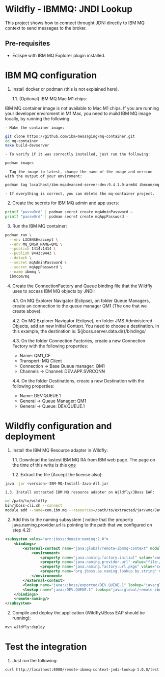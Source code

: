 # Wildfly - IBMMQ: JNDI Lookup

This project shows how to connect throught JDNI directly to IBM MQ context to send messages to the broker.

## Pre-requisites

- Eclispe with IBM MQ Explorer plugin installed.

# IBM MQ configuration

1. Install docker or podman (this is not explained here).

    1.1. (Optional) IBM MQ Mac M1 chips:

IBM MQ container image is not available to Mac M1 chips. If you are running your developer enviroment in M1 Mac, you need to muild IBM MQ image locally, by running the following:

    - Make the container image:
```sh
git clone https://github.com/ibm-messaging/mq-container.git
cd mq-container
make build-devserver
```

    - To verify if it was correctly installed, just run the following:

```sh
podman images
```
    - Tag the image to latest, change the name of the image and version with the output of your enviroment:

```sh
podman tag localhost/ibm-mqadvanced-server-dev:9.4.1.0-arm64 ibmcom/mq:latest
```

    - If everything is correct, you can delete the mq-container project.

2. Create the secrets for IBM MQ admin and app users:

```sh
printf "passw0rd" | podman secret create mqAdminPassword –
printf "passw0rd" | podman secret create mqAppPassword -
```


3. Run the IBM MQ container:

```sh
podman run \
  --env LICENSE=accept \
  --env MQ_QMGR_NAME=QM1 \
  --publish 1414:1414 \
  --publish 9443:9443 \
  --detach \
  --secret mqAdminPassword \
  --secret mqAppPassword \
  --name ibmmq \
  ibmcom/mq
```

4. Create the ConnectionFactory and Queue binding file that the Wildfly uses to access IBM MQ objects by JNDI:

    4.1. On MQ Explorer Navigator (Eclipse), on folder Queue Managers, create an connection to the queue manager QM1 (The one that we create above).

    4.2. On MQ Explorer Navigator (Eclipse), on folder JMS Administered Objects, add an new Initial Context. You need to choose a destination. In this example, the destination is: ${jboss.server.data.dir}/bindings/

    4.3. On the folder Connection Factories, create a new Connection Factory with the following properties:
    - Name: QM1_CF
    - Transport: MQ Client
    - Connection -> Base Queue manager: QM1
    - Channels -> Channel: DEV.APP.SVRCONN

    4.4. On the folder Destinations, create a new Destination with the following properties:
    - Name: DEV.QUEUE.1
    - General -> Queue Manager: QM1
    - General -> Queue: DEV.QUEUE.1


# Wildfly configuration and deployment

1. Install the IBM MQ Resource adapter in Wildfly:

    1.1. Download the lastest IBM MQ RA from IBM web page. The page on the time of this write is this [one](https://www.ibm.com/support/fixcentral/swg/selectFixes?parent=ibm~WebSphere&product=ibm/WebSphere/WebSphere+MQ&release=9.4.0.0&platform=All&function=fixId&fixids=*IBM-MQ-Install-Java-All*&includeSupersedes=0&source=fc)

    1.2. Extract the file (Accept the license also):

```sh
java -jar <version>-IBM-MQ-Install-Java-All.jar
```

    1.3. Install extracted IBM MQ resource adapter on Wildfly/JBoss EAP:
```sh
cd /path/to/wildfly
bin/jboss-cli.sh --connect
module add --name=com.ibm.mq --resources=/path/to/extracted/jar/wmq/JavaSE/lib/modules/javax/bcpkix-jdk18on.jar,/path/to/extracted/jar/wmq/JavaSE/lib/modules/javax/bcprov-jdk18on.jar,/path/to/extracted/jar/wmq/JavaSE/lib/modules/javax/bcutil-jdk18on.jar,/path/to/extracted/jar/wmq/JavaSE/lib/modules/javax/com.ibm.mq.allclient.jar,/path/to/extracted/jar/wmq/JavaSE/lib/modules/javax/fscontext.jar,/path/to/extracted/jar/wmq/JavaSE/lib/modules/javax/jms.jar,/path/to/extracted/jar/wmq/JavaSE/lib/modules/javax/org.json.jar,/path/to/extracted/jar/wmq/JavaSE/lib/modules/javax/providerutil.jar
```

2. Add this to the naming subsystem ( notice that the property java.naming.provider.url is pointing to the path that we configured on step 4.2):

```xml
<subsystem xmlns="urn:jboss:domain:naming:2.0">
    <bindings>
        <external-context name="java:global/remote-ibmmq-context" module="com.ibm.mq" class="javax.naming.InitialContext">
            <environment>
                <property name="java.naming.factory.initial" value="com.sun.jndi.fscontext.RefFSContextFactory"/>
                <property name="java.naming.provider.url" value="file:///${jboss.server.data.dir}/bindings/"/>
                <property name="java.naming.factory.url.pkgs" value="com.ibm.msg.client.jms"/>
                <property name="org.jboss.as.naming.lookup.by.string" value="true"/>
            </environment>
        </external-context>
        <lookup name="java:/jboss/exported/DEV.QUEUE.1" lookup="java:global/remote-ibmmq-context/DEV.QUEUE.1"/>
        <lookup name="java:/DEV.QUEUE.1" lookup="java:global/remote-ibmmq-context/DEV.QUEUE.1"/>
    </bindings>
    <remote-naming/>
</subsystem>
```

2. Compile and deploy the application (Wildfly/JBoss EAP should be running):

```sh
mvn wildfly:deploy 
```

# Test the integration

1. Just run the following:

```sh
curl http://localhost:8080/remote-ibmmq-context-jndi-lookup-1.0.0/test
```
